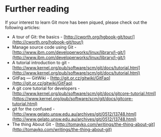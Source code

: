 # Further reading

If your interest to learn Git more has been piqued, please check out the following articles:

* A tour of Git: the basics - [http://cworth.org/hgbook-git/tour/](http://cworth.org/hgbook-git/tour/)
* Manage source code using Git - [http://www.ibm.com/developerworks/linux/library/l-git/](http://www.ibm.com/developerworks/linux/library/l-git/)
* A tutorial introduction to git - [http://www.kernel.org/pub/software/scm/git/docs/tutorial.html](http://www.kernel.org/pub/software/scm/git/docs/tutorial.html)
* GitFaq — GitWiki - [http://git.or.cz/gitwiki/GitFaq](http://git.or.cz/gitwiki/GitFaq)
* A git core tutorial for developers - [http://www.kernel.org/pub/software/scm/git/docs/gitcore-tutorial.html](https://www.kernel.org/pub/software/scm/git/docs/gitcore-tutorial.html)
* git for the confused - [http://www.gelato.unsw.edu.au/archives/git/0512/13748.html](http://www.gelato.unsw.edu.au/archives/git/0512/13748.html)
* The thing About Git - [http://tomayko.com/writings/the-thing-about-git](http://tomayko.com/writings/the-thing-about-git)
